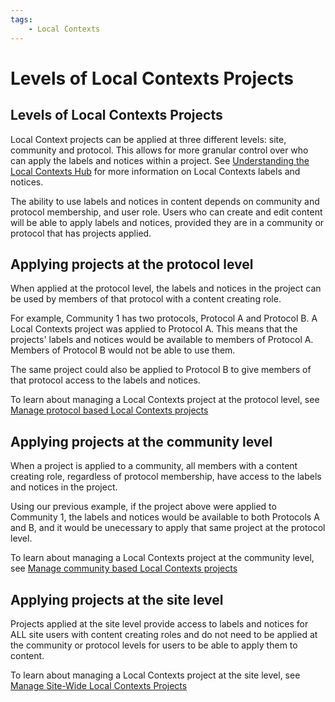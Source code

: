 ```yaml
---
tags:
    - Local Contexts
---
```


# Levels of Local Contexts Projects

## Levels of Local Contexts Projects

Local Context projects can be applied at three different levels: site, community and protocol. This allows for more granular control over who can apply the labels and notices within a project. See [Understanding the Local Contexts Hub](./UnderstandingTheLocalContextsHub.md) for more information on Local Contexts labels and notices.

The ability to use labels and notices in content depends on community and protocol membership, and user role. Users who can create and edit content will be able to apply labels and notices, provided they are in a community or protocol that has projects applied.

## Applying projects at the protocol level

When applied at the protocol level, the labels and notices in the project can be used by members of that protocol with a content creating role.

For example, Community 1 has two protocols, Protocol A and Protocol B. A Local Contexts project was applied to Protocol A. This means that the projects' labels and notices would be available to members of Protocol A. Members of Protocol B would not be able to use them.

The same project could also be applied to Protocol B to give members of that protocol access to the labels and notices. 

To learn about managing a Local Contexts project at the protocol level, see [Manage protocol based Local Contexts projects](./ManageProtocolBasedLocalContextsProjects.md)

## Applying projects at the community level

When a project is applied to a community, all members with a content creating role, regardless of protocol membership, have access to the labels and notices in the project.

Using our previous example, if the project above were applied to Community 1, the labels and notices would be available to both Protocols A and B, and it would be unecessary to apply that same project at the protocol level.

To learn about managing a Local Contexts project at the community level, see [Manage community based Local Contexts projects](./ManageCommunityBasedLocalCOntexxtsProjects)

## Applying projects at the site level

Projects applied at the site level provide access to labels and notices for ALL site users with content creating roles and do not need to be applied at the community or protocol levels for users to be able to apply them to content.

To learn about managing a Local Contexts project at the site level, see [Manage Site-Wide Local Contexts Projects](./ManageSiteWideLocalContextsProjects)
